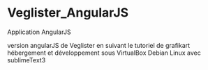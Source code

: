# Veglister_AngularJS
Application AngularJS

version angularJS de Veglister en suivant le tutoriel de grafikart 
hébergement et développement sous VirtualBox Debian Linux avec sublimeText3


